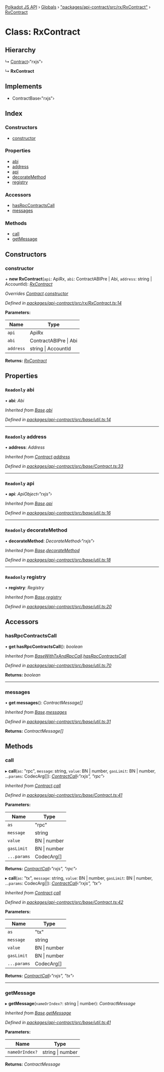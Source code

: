 [Polkadot JS API](../README.md) › [Globals](../globals.md) › ["packages/api-contract/src/rx/RxContract"](../modules/_packages_api_contract_src_rx_rxcontract_.md) › [RxContract](_packages_api_contract_src_rx_rxcontract_.rxcontract.md)

# Class: RxContract

## Hierarchy

  ↳ [Contract](_packages_api_contract_src_base_contract_.contract.md)‹"rxjs"›

  ↳ **RxContract**

## Implements

* ContractBase‹"rxjs"›

## Index

### Constructors

* [constructor](_packages_api_contract_src_rx_rxcontract_.rxcontract.md#constructor)

### Properties

* [abi](_packages_api_contract_src_rx_rxcontract_.rxcontract.md#readonly-abi)
* [address](_packages_api_contract_src_rx_rxcontract_.rxcontract.md#readonly-address)
* [api](_packages_api_contract_src_rx_rxcontract_.rxcontract.md#readonly-api)
* [decorateMethod](_packages_api_contract_src_rx_rxcontract_.rxcontract.md#readonly-decoratemethod)
* [registry](_packages_api_contract_src_rx_rxcontract_.rxcontract.md#readonly-registry)

### Accessors

* [hasRpcContractsCall](_packages_api_contract_src_rx_rxcontract_.rxcontract.md#hasrpccontractscall)
* [messages](_packages_api_contract_src_rx_rxcontract_.rxcontract.md#messages)

### Methods

* [call](_packages_api_contract_src_rx_rxcontract_.rxcontract.md#call)
* [getMessage](_packages_api_contract_src_rx_rxcontract_.rxcontract.md#getmessage)

## Constructors

###  constructor

\+ **new RxContract**(`api`: ApiRx, `abi`: ContractABIPre | Abi, `address`: string | AccountId): *[RxContract](_packages_api_contract_src_rx_rxcontract_.rxcontract.md)*

*Overrides [Contract](_packages_api_contract_src_base_contract_.contract.md).[constructor](_packages_api_contract_src_base_contract_.contract.md#constructor)*

*Defined in [packages/api-contract/src/rx/RxContract.ts:14](https://github.com/polkadot-js/api/blob/7876bb9ced/packages/api-contract/src/rx/RxContract.ts#L14)*

**Parameters:**

Name | Type |
------ | ------ |
`api` | ApiRx |
`abi` | ContractABIPre &#124; Abi |
`address` | string &#124; AccountId |

**Returns:** *[RxContract](_packages_api_contract_src_rx_rxcontract_.rxcontract.md)*

## Properties

### `Readonly` abi

• **abi**: *Abi*

*Inherited from [Base](_packages_api_contract_src_base_util_.base.md).[abi](_packages_api_contract_src_base_util_.base.md#readonly-abi)*

*Defined in [packages/api-contract/src/base/util.ts:14](https://github.com/polkadot-js/api/blob/7876bb9ced/packages/api-contract/src/base/util.ts#L14)*

___

### `Readonly` address

• **address**: *Address*

*Inherited from [Contract](_packages_api_contract_src_base_contract_.contract.md).[address](_packages_api_contract_src_base_contract_.contract.md#readonly-address)*

*Defined in [packages/api-contract/src/base/Contract.ts:33](https://github.com/polkadot-js/api/blob/7876bb9ced/packages/api-contract/src/base/Contract.ts#L33)*

___

### `Readonly` api

• **api**: *ApiObject‹"rxjs"›*

*Inherited from [Base](_packages_api_contract_src_base_util_.base.md).[api](_packages_api_contract_src_base_util_.base.md#readonly-api)*

*Defined in [packages/api-contract/src/base/util.ts:16](https://github.com/polkadot-js/api/blob/7876bb9ced/packages/api-contract/src/base/util.ts#L16)*

___

### `Readonly` decorateMethod

• **decorateMethod**: *DecorateMethod‹"rxjs"›*

*Inherited from [Base](_packages_api_contract_src_base_util_.base.md).[decorateMethod](_packages_api_contract_src_base_util_.base.md#readonly-decoratemethod)*

*Defined in [packages/api-contract/src/base/util.ts:18](https://github.com/polkadot-js/api/blob/7876bb9ced/packages/api-contract/src/base/util.ts#L18)*

___

### `Readonly` registry

• **registry**: *Registry*

*Inherited from [Base](_packages_api_contract_src_base_util_.base.md).[registry](_packages_api_contract_src_base_util_.base.md#readonly-registry)*

*Defined in [packages/api-contract/src/base/util.ts:20](https://github.com/polkadot-js/api/blob/7876bb9ced/packages/api-contract/src/base/util.ts#L20)*

## Accessors

###  hasRpcContractsCall

• **get hasRpcContractsCall**(): *boolean*

*Inherited from [BaseWithTxAndRpcCall](_packages_api_contract_src_base_util_.basewithtxandrpccall.md).[hasRpcContractsCall](_packages_api_contract_src_base_util_.basewithtxandrpccall.md#hasrpccontractscall)*

*Defined in [packages/api-contract/src/base/util.ts:70](https://github.com/polkadot-js/api/blob/7876bb9ced/packages/api-contract/src/base/util.ts#L70)*

**Returns:** *boolean*

___

###  messages

• **get messages**(): *ContractMessage[]*

*Inherited from [Base](_packages_api_contract_src_base_util_.base.md).[messages](_packages_api_contract_src_base_util_.base.md#messages)*

*Defined in [packages/api-contract/src/base/util.ts:31](https://github.com/polkadot-js/api/blob/7876bb9ced/packages/api-contract/src/base/util.ts#L31)*

**Returns:** *ContractMessage[]*

## Methods

###  call

▸ **call**(`as`: "rpc", `message`: string, `value`: BN | number, `gasLimit`: BN | number, ...`params`: CodecArg[]): *[ContractCall](../interfaces/_packages_api_contract_src_base_contract_.contractcall.md)‹"rxjs", "rpc"›*

*Inherited from [Contract](_packages_api_contract_src_base_contract_.contract.md).[call](_packages_api_contract_src_base_contract_.contract.md#call)*

*Defined in [packages/api-contract/src/base/Contract.ts:41](https://github.com/polkadot-js/api/blob/7876bb9ced/packages/api-contract/src/base/Contract.ts#L41)*

**Parameters:**

Name | Type |
------ | ------ |
`as` | "rpc" |
`message` | string |
`value` | BN &#124; number |
`gasLimit` | BN &#124; number |
`...params` | CodecArg[] |

**Returns:** *[ContractCall](../interfaces/_packages_api_contract_src_base_contract_.contractcall.md)‹"rxjs", "rpc"›*

▸ **call**(`as`: "tx", `message`: string, `value`: BN | number, `gasLimit`: BN | number, ...`params`: CodecArg[]): *[ContractCall](../interfaces/_packages_api_contract_src_base_contract_.contractcall.md)‹"rxjs", "tx"›*

*Inherited from [Contract](_packages_api_contract_src_base_contract_.contract.md).[call](_packages_api_contract_src_base_contract_.contract.md#call)*

*Defined in [packages/api-contract/src/base/Contract.ts:42](https://github.com/polkadot-js/api/blob/7876bb9ced/packages/api-contract/src/base/Contract.ts#L42)*

**Parameters:**

Name | Type |
------ | ------ |
`as` | "tx" |
`message` | string |
`value` | BN &#124; number |
`gasLimit` | BN &#124; number |
`...params` | CodecArg[] |

**Returns:** *[ContractCall](../interfaces/_packages_api_contract_src_base_contract_.contractcall.md)‹"rxjs", "tx"›*

___

###  getMessage

▸ **getMessage**(`nameOrIndex?`: string | number): *ContractMessage*

*Inherited from [Base](_packages_api_contract_src_base_util_.base.md).[getMessage](_packages_api_contract_src_base_util_.base.md#getmessage)*

*Defined in [packages/api-contract/src/base/util.ts:41](https://github.com/polkadot-js/api/blob/7876bb9ced/packages/api-contract/src/base/util.ts#L41)*

**Parameters:**

Name | Type |
------ | ------ |
`nameOrIndex?` | string &#124; number |

**Returns:** *ContractMessage*
